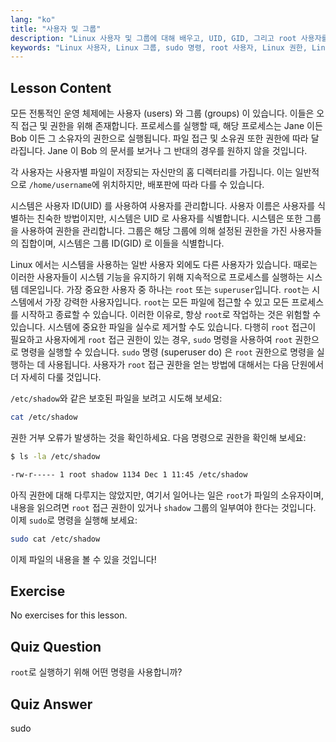```yaml
---
lang: "ko"
title: "사용자 및 그룹"
description: "Linux 사용자 및 그룹에 대해 배우고, UID, GID, 그리고 root 사용자를 이해합니다. sudo 명령을 사용하여 권한을 높이는 방법을 알아봅니다. Linux 여정을 시작하세요!"
keywords: "Linux 사용자, Linux 그룹, sudo 명령, root 사용자, Linux 권한, Linux 튜토리얼, 초보자 Linux, Linux 가이드"
---
```


## Lesson Content

모든 전통적인 운영 체제에는 사용자 (users) 와 그룹 (groups) 이 있습니다. 이들은 오직 접근 및 권한을 위해 존재합니다. 프로세스를 실행할 때, 해당 프로세스는 Jane 이든 Bob 이든 그 소유자의 권한으로 실행됩니다. 파일 접근 및 소유권 또한 권한에 따라 달라집니다. Jane 이 Bob 의 문서를 보거나 그 반대의 경우를 원하지 않을 것입니다.

각 사용자는 사용자별 파일이 저장되는 자신만의 홈 디렉터리를 가집니다. 이는 일반적으로 `/home/username`에 위치하지만, 배포판에 따라 다를 수 있습니다.

시스템은 사용자 ID(UID) 를 사용하여 사용자를 관리합니다. 사용자 이름은 사용자를 식별하는 친숙한 방법이지만, 시스템은 UID 로 사용자를 식별합니다. 시스템은 또한 그룹을 사용하여 권한을 관리합니다. 그룹은 해당 그룹에 의해 설정된 권한을 가진 사용자들의 집합이며, 시스템은 그룹 ID(GID) 로 이들을 식별합니다.

Linux 에서는 시스템을 사용하는 일반 사용자 외에도 다른 사용자가 있습니다. 때로는 이러한 사용자들이 시스템 기능을 유지하기 위해 지속적으로 프로세스를 실행하는 시스템 데몬입니다. 가장 중요한 사용자 중 하나는 `root` 또는 `superuser`입니다. `root`는 시스템에서 가장 강력한 사용자입니다. `root`는 모든 파일에 접근할 수 있고 모든 프로세스를 시작하고 종료할 수 있습니다. 이러한 이유로, 항상 `root`로 작업하는 것은 위험할 수 있습니다. 시스템에 중요한 파일을 실수로 제거할 수도 있습니다. 다행히 `root` 접근이 필요하고 사용자에게 `root` 접근 권한이 있는 경우, `sudo` 명령을 사용하여 `root` 권한으로 명령을 실행할 수 있습니다. `sudo` 명령 (superuser do) 은 `root` 권한으로 명령을 실행하는 데 사용됩니다. 사용자가 `root` 접근 권한을 얻는 방법에 대해서는 다음 단원에서 더 자세히 다룰 것입니다.

`/etc/shadow`와 같은 보호된 파일을 보려고 시도해 보세요:

```bash
cat /etc/shadow
```

권한 거부 오류가 발생하는 것을 확인하세요. 다음 명령으로 권한을 확인해 보세요:

```bash
$ ls -la /etc/shadow

-rw-r----- 1 root shadow 1134 Dec 1 11:45 /etc/shadow
```

아직 권한에 대해 다루지는 않았지만, 여기서 일어나는 일은 `root`가 파일의 소유자이며, 내용을 읽으려면 `root` 접근 권한이 있거나 `shadow` 그룹의 일부여야 한다는 것입니다. 이제 `sudo`로 명령을 실행해 보세요:

```bash
sudo cat /etc/shadow
```

이제 파일의 내용을 볼 수 있을 것입니다!

## Exercise

No exercises for this lesson.

## Quiz Question

`root`로 실행하기 위해 어떤 명령을 사용합니까?

## Quiz Answer

sudo
